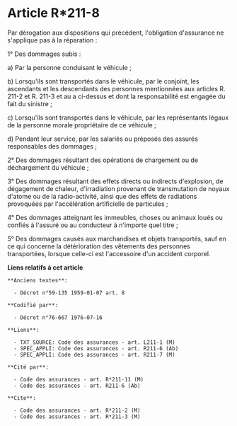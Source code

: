 # Article R*211-8

Par dérogation aux dispositions qui précèdent, l'obligation d'assurance ne s'applique pas à la réparation :

1° Des dommages subis :

a) Par la personne conduisant le véhicule ;

b) Lorsqu'ils sont transportés dans le véhicule, par le conjoint, les ascendants et les descendants des personnes mentionnées
aux articles R. 211-2 et R. 211-3 et au a ci-dessus et dont la responsabilité est engagée du fait du sinistre ;

c) Lorsqu'ils sont transportés dans le véhicule, par les représentants légaux de la personne morale propriétaire de ce
véhicule ;

d) Pendant leur service, par les salariés ou préposés des assurés responsables des dommages ;

2° Des dommages résultant des opérations de chargement ou de déchargement du véhicule ;

3° Des dommages résultant des effets directs ou indirects d'explosion, de dégagement de chaleur, d'irradiation provenant de
transmutation de noyaux d'atome ou de la radio-activité, ainsi que des effets de radiations provoquées par l'accélération
artificielle de particules ;

4° Des dommages atteignant les immeubles, choses ou animaux loués ou confiés à l'assuré ou au conducteur à n'importe quel
titre ;

5° Des dommages causés aux marchandises et objets transportés, sauf en ce qui concerne la détérioration des vêtements des
personnes transportées, lorsque celle-ci est l'accessoire d'un accident corporel.

**Liens relatifs à cet article**

	**Anciens textes**:

	  - Décret n°59-135 1959-01-07 art. 8

	**Codifié par**:

	  - Décret n°76-667 1976-07-16

	**Liens**:

	  - TXT_SOURCE: Code des assurances - art. L211-1 (M)
	  - SPEC_APPLI: Code des assurances - art. R211-6 (Ab)
	  - SPEC_APPLI: Code des assurances - art. R211-7 (M)

	**Cité par**:

	  - Code des assurances - art. R*211-11 (M)
	  - Code des assurances - art. R211-6 (Ab)

	**Cite**:

	  - Code des assurances - art. R*211-2 (M)
	  - Code des assurances - art. R*211-3 (M)
